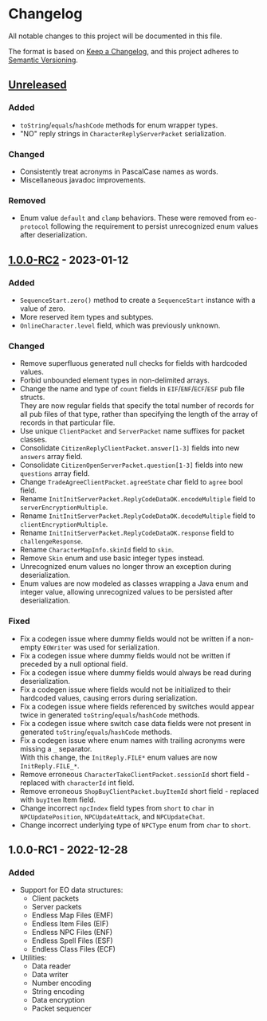 # Changelog

All notable changes to this project will be documented in this file.

The format is based on [Keep a Changelog](https://keepachangelog.com/en/1.0.0/),
and this project adheres to [Semantic Versioning](https://semver.org/spec/v2.0.0.html).

## [Unreleased]

### Added

- `toString`/`equals`/`hashCode` methods for enum wrapper types.
- "NO" reply strings in `CharacterReplyServerPacket` serialization.

### Changed

- Consistently treat acronyms in PascalCase names as words.
- Miscellaneous javadoc improvements.

### Removed

- Enum value `default` and `clamp` behaviors. These were removed from `eo-protocol` following the requirement to persist unrecognized enum values after deserialization.

## [1.0.0-RC2] - 2023-01-12

### Added

- `SequenceStart.zero()` method to create a `SequenceStart` instance with a value of zero.
- More reserved item types and subtypes.
- `OnlineCharacter.level` field, which was previously unknown.

### Changed

- Remove superfluous generated null checks for fields with hardcoded values.
- Forbid unbounded element types in non-delimited arrays.
- Change the name and type of `count` fields in `EIF`/`ENF`/`ECF`/`ESF` pub file structs.<br>
They are now regular fields that specify the total number of records for all pub files of that type,
rather than specifying the length of the array of records in that particular file.
- Use unique `ClientPacket` and `ServerPacket` name suffixes for packet classes.
- Consolidate `CitizenReplyClientPacket.answer[1-3]` fields into new `answers` array field.
- Consolidate `CitizenOpenServerPacket.question[1-3]` fields into new `questions` array field.
- Change `TradeAgreeClientPacket.agreeState` char field to `agree` bool field.
- Rename `InitInitServerPacket.ReplyCodeDataOK.encodeMultiple` field to `serverEncryptionMultiple`.
- Rename `InitInitServerPacket.ReplyCodeDataOK.decodeMultiple` field to `clientEncryptionMultiple`.
- Rename `InitInitServerPacket.ReplyCodeDataOK.response` field to `challengeResponse`.
- Rename `CharacterMapInfo.skinId` field to `skin`.
- Remove `Skin` enum and use basic integer types instead.
- Unrecognized enum values no longer throw an exception during deserialization.
- Enum values are now modeled as classes wrapping a Java enum and integer value, allowing unrecognized values to be persisted after deserialization.

### Fixed

- Fix a codegen issue where dummy fields would not be written if a non-empty `EOWriter` was used for serialization.
- Fix a codegen issue where dummy fields would not be written if preceded by a null optional field.
- Fix a codegen issue where dummy fields would always be read during deserialization.
- Fix a codegen issue where fields would not be initialized to their hardcoded values, causing errors during serialization.
- Fix a codegen issue where fields referenced by switches would appear twice in generated `toString`/`equals`/`hashCode` methods.
- Fix a codegen issue where switch case data fields were not present in generated `toString`/`equals`/`hashCode` methods.
- Fix a codegen issue where enum names with trailing acronyms were missing a `_` separator.<br>
With this change, the `InitReply.FILE*` enum values are now `InitReply.FILE_*`.
- Remove erroneous `CharacterTakeClientPacket.sessionId` short field - replaced with `characterId` int field.
- Remove erroneous `ShopBuyClientPacket.buyItemId` short field - replaced with `buyItem` Item field.
- Change incorrect `npcIndex` field types from `short` to `char` in `NPCUpdatePosition`, `NPCUpdateAttack`, and `NPCUpdateChat`.
- Change incorrect underlying type of `NPCType` enum from `char` to `short`.

## 1.0.0-RC1 - 2022-12-28

### Added

- Support for EO data structures:
  - Client packets
  - Server packets
  - Endless Map Files (EMF)
  - Endless Item Files (EIF)
  - Endless NPC Files (ENF)
  - Endless Spell Files (ESF)
  - Endless Class Files (ECF)
- Utilities:
  - Data reader
  - Data writer
  - Number encoding
  - String encoding
  - Data encryption
  - Packet sequencer

[Unreleased]: http://github.com/cirras/eolib-java/compare/v1.0.0-RC2...HEAD
[1.0.0-RC2]: http://github.com/cirras/eolib-java/compare/v1.0.0-RC1...v1.0.0-RC2
